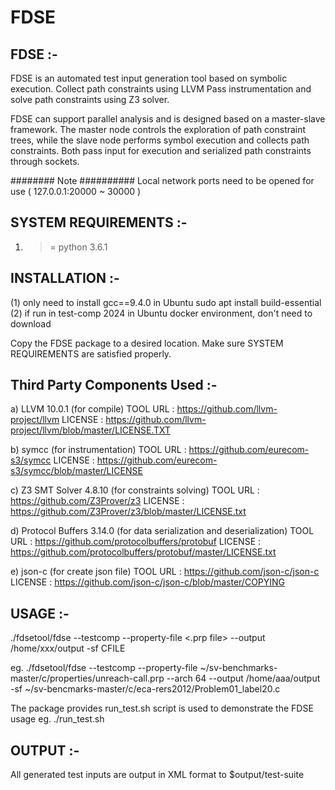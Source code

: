 # FDSE

FDSE :-
---------

FDSE is an automated test input generation tool based on symbolic execution.
Collect path constraints using LLVM Pass instrumentation and solve path constraints using Z3 solver.

FDSE can support parallel analysis and is designed based on a master-slave framework.
The master node controls the exploration of path constraint trees, while the slave node 
performs symbol execution and collects path constraints. Both pass input for execution and 
serialized path constraints through sockets.

########  Note  ########## 
Local network ports need to be opened for use ( 127.0.0.1:20000 ~ 30000 )


SYSTEM REQUIREMENTS :-
---------------------
1) >= python 3.6.1


INSTALLATION :-
---------------
(1) only need to install gcc==9.4.0 in Ubuntu
  sudo apt install build-essential
(2) if run in test-comp 2024 in Ubuntu docker environment, don't need to download


Copy the FDSE package to a desired location. Make sure SYSTEM REQUIREMENTS
are satisfied properly.
 
 
Third Party Components Used :-
----------------------------

a) LLVM 10.0.1 (for compile)
   TOOL URL : https://github.com/llvm-project/llvm
   LICENSE  : https://github.com/llvm-project/llvm/blob/master/LICENSE.TXT
	
b) symcc (for instrumentation)
   TOOL URL : https://github.com/eurecom-s3/symcc
   LICENSE  : https://github.com/eurecom-s3/symcc/blob/master/LICENSE

c) Z3 SMT Solver 4.8.10 (for constraints solving)
   TOOL URL : https://github.com/Z3Prover/z3
   LICENSE  : https://github.com/Z3Prover/z3/blob/master/LICENSE.txt

d) Protocol Buffers 3.14.0 (for data serialization and deserialization)
   TOOL URL : https://github.com/protocolbuffers/protobuf
   LICENSE  : https://github.com/protocolbuffers/protobuf/master/LICENSE.txt
   
e) json-c   (for create json file)
   TOOL URL : https://github.com/json-c/json-c
   LICENSE  : https://github.com/json-c/json-c/blob/master/COPYING



USAGE :-
--------
./fdsetool/fdse --testcomp --property-file <.prp file> --output /home/xxx/output -sf CFILE

eg. ./fdsetool/fdse --testcomp --property-file ~/sv-benchmarks-master/c/properties/unreach-call.prp
--arch 64  --output /home/aaa/output -sf ~/sv-bencmarks-master/c/eca-rers2012/Problem01_label20.c


The package provides run_test.sh script is used to demonstrate the FDSE usage
eg. ./run_test.sh


OUTPUT :-
---------
All generated test inputs are output in XML format to $output/test-suite
